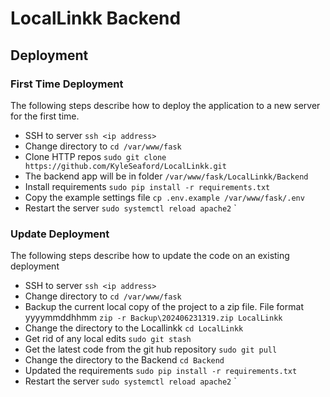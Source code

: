 # LocalLinkk Backend

## Deployment

### First Time Deployment

The following steps describe how to deploy the application to a new server for the first time.

- SSH to server `ssh <ip address>`
- Change directory to `cd /var/www/fask`
- Clone HTTP repos `sudo git clone https://github.com/KyleSeaford/LocalLinkk.git`
- The backend app will be in folder `/var/www/fask/LocalLinkk/Backend`
- Install requirements `sudo pip install -r requirements.txt`
- Copy the example settings file `cp .env.example /var/www/fask/.env`
- Restart the server `sudo systemctl reload apache2`
`

### Update Deployment

The following steps describe how to update the code on an existing deployment

- SSH to server `ssh <ip address>`
- Change directory to `cd /var/www/fask`
- Backup the current local copy of the project to a zip file. File format yyyymmddhhmm `zip -r Backup\202406231319.zip LocalLinkk`
- Change the directory to the Locallinkk `cd LocalLinkk`
- Get rid of any local edits `sudo git stash`
- Get the latest code from the git hub repository `sudo git pull`
- Change the directory to the Backend `cd Backend`
- Updated the requirements `sudo pip install -r requirements.txt`
- Restart the server `sudo systemctl reload apache2`
`
